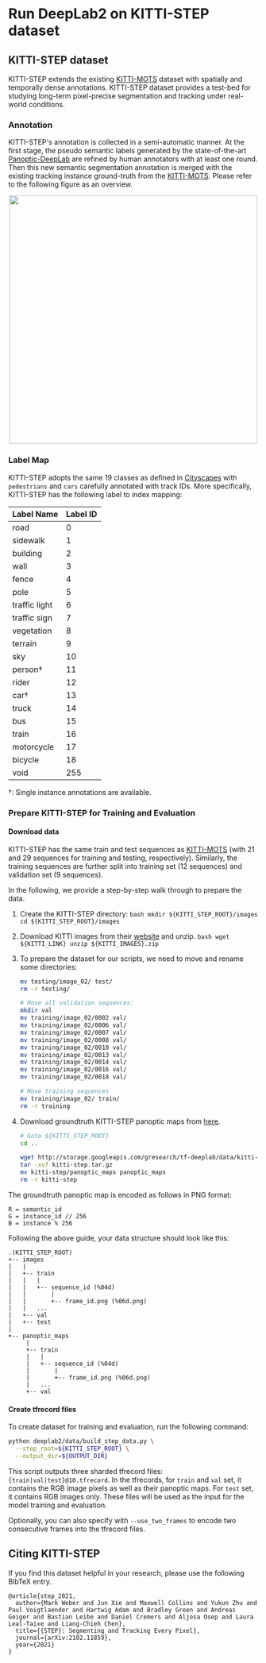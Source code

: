 # Run DeepLab2 on KITTI-STEP dataset

## KITTI-STEP dataset

KITTI-STEP extends the existing
[KITTI-MOTS](http://www.cvlibs.net/datasets/kitti/eval_mots.php) dataset with
spatially and temporally dense annotations. KITTI-STEP dataset provides a
test-bed for studying long-term pixel-precise segmentation and tracking under
real-world conditions.

### Annotation

KITTI-STEP's annotation is collected in a semi-automatic manner. At the first
stage, the pseudo semantic labels generated by the state-of-the-art
[Panoptic-DeepLab](../projects/panoptic_deeplab.md) are refined by human
annotators with at least one round. Then this new semantic segmentation
annotation is merged with the existing tracking instance ground-truth from the
[KITTI-MOTS](http://www.cvlibs.net/datasets/kitti/eval_mots.php). Please refer
to the following figure as an overview.

<p align="center">
   <img src="../img/step/kitti_step_annotation.png" width=500>
</p>

### Label Map

KITTI-STEP adopts the same 19 classes as defined in
[Cityscapes](https://www.cityscapes-dataset.com/dataset-overview/#class-definitions)
with `pedestrians` and `cars` carefully annotated with track IDs. More
specifically, KITTI-STEP has the following label to index mapping:

Label Name     | Label ID
-------------- | --------
road           | 0
sidewalk       | 1
building       | 2
wall           | 3
fence          | 4
pole           | 5
traffic light  | 6
traffic sign   | 7
vegetation     | 8
terrain        | 9
sky            | 10
person&dagger; | 11
rider          | 12
car&dagger;    | 13
truck          | 14
bus            | 15
train          | 16
motorcycle     | 17
bicycle        | 18
void           | 255

&dagger;: Single instance annotations are available.

### Prepare KITTI-STEP for Training and Evaluation

#### Download data

KITTI-STEP has the same train and test sequences as
[KITTI-MOTS](http://www.cvlibs.net/datasets/kitti/eval_mots.php) (with 21 and 29
sequences for training and testing, respectively). Similarly, the training
sequences are further split into training set (12 sequences) and validation set
(9 sequences).

In the following, we provide a step-by-step walk through to prepare the data.

1.  Create the KITTI-STEP directory: `bash mkdir ${KITTI_STEP_ROOT}/images cd
    ${KITTI_STEP_ROOT}/images`

2.  Download KITTI images from their
    [website](http://www.cvlibs.net/datasets/kitti/index.php) and unzip. `bash
    wget ${KITTI_LINK} unzip ${KITTI_IMAGES}.zip`

3.  To prepare the dataset for our scripts, we need to move and rename some
    directories:

    ```bash
    mv testing/image_02/ test/
    rm -r testing/

    # Move all validation sequences:
    mkdir val
    mv training/image_02/0002 val/
    mv training/image_02/0006 val/
    mv training/image_02/0007 val/
    mv training/image_02/0008 val/
    mv training/image_02/0010 val/
    mv training/image_02/0013 val/
    mv training/image_02/0014 val/
    mv training/image_02/0016 val/
    mv training/image_02/0018 val/

    # Move training sequences
    mv training/image_02/ train/
    rm -r training
    ```

4.  Download groundtruth KITTI-STEP panoptic maps from
    [here](http://storage.googleapis.com/gresearch/tf-deeplab/data/kitti-step.tar.gz).

    ```bash
    # Goto ${KITTI_STEP_ROOT}
    cd ..

    wget http://storage.googleapis.com/gresearch/tf-deeplab/data/kitti-step.tar.gz
    tar -xvf kitti-step.tar.gz
    mv kitti-step/panoptic_maps panoptic_maps
    rm -r kitti-step
    ```

The groundtruth panoptic map is encoded as follows in PNG format:

```
R = semantic_id
G = instance_id // 256
B = instance % 256
```

Following the above guide, your data structure should look like this:

```
.(KITTI_STEP_ROOT)
+-- images
|   |
|   +-- train
|   |   |
|   |   +-- sequence_id (%04d)
|   |       |
|   |       +-- frame_id.png (%06d.png)
|   |   ...
|   +-- val
|   +-- test
|
+-- panoptic_maps
     |
     +-- train
     |   |
     |   +-- sequence_id (%04d)
     |       |
     |       +-- frame_id.png (%06d.png)
     |   ...
     +-- val
```

#### Create tfrecord files

To create dataset for training and evaluation, run the following command:

```bash
python deeplab2/data/build_step_data.py \
  --step_root=${KITTI_STEP_ROOT} \
  --output_dir=${OUTPUT_DIR}
```

This script outputs three sharded tfrecord files:
`{train|val|test}@10.tfrecord`. In the tfrecords, for `train` and `val` set, it
contains the RGB image pixels as well as their panoptic maps. For `test` set, it
contains RGB images only. These files will be used as the input for the model
training and evaluation.

Optionally, you can also specify with `--use_two_frames` to encode two
consecutive frames into the tfrecord files.

## Citing KITTI-STEP

If you find this dataset helpful in your research, please use the following
BibTeX entry.

```
@article{step_2021,
  author={Mark Weber and Jun Xie and Maxwell Collins and Yukun Zhu and Paul Voigtlaender and Hartwig Adam and Bradley Green and Andreas Geiger and Bastian Leibe and Daniel Cremers and Aljosa Osep and Laura Leal-Taixe and Liang-Chieh Chen},
  title={{STEP}: Segmenting and Tracking Every Pixel},
  journal={arXiv:2102.11859},
  year={2021}
}
```
